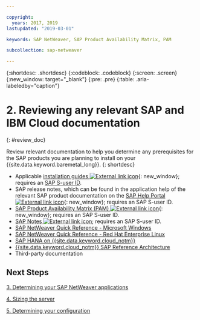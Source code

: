 ```yaml
---

copyright:
  years: 2017, 2019
lastupdated: "2019-03-01"

keywords: SAP NetWeaver, SAP Product Availability Matrix, PAM

subcollection: sap-netweaver

---
```


{:shortdesc: .shortdesc}
{:codeblock: .codeblock}
{:screen: .screen}
{:new_window: target="_blank"}
{:pre: .pre}
{:table: .aria-labeledby="caption"}


# 2. Reviewing any relevant SAP and IBM Cloud documentation
{: #review_doc}

Review relevant documentation to help you determine any prerequisites for the SAP products you are planning to install on your {{site.data.keyword.baremetal_long}}.
{: shortdesc}

  * Applicable [installation guides ![External link icon](../../icons/launch-glyph.svg "External link icon")](https://support.sap.com/software/installations.html){: new_window}; requires an [SAP S-user ID](/docs/infrastructure/sap-netweaver/sap-index.html#getting-started).
  * SAP release notes, which can be found in the application help of the relevant SAP product documentation on the [SAP Help Portal ![External link icon](../../icons/launch-glyph.svg "External link icon")](https://help.sap.com/){: new_window}; requires an SAP S-user ID.
  * [SAP Product Availability Matrix (PAM) ![External link icon](../../icons/launch-glyph.svg "External link icon")](https://support.sap.com/en/release-upgrade-maintenance.html#section_1969201630){: new_window}; requires an SAP S-user ID.
  * [SAP Notes ![External link icon](../../icons/launch-glyph.svg "External link icon")](https://support.sap.com/notes); requires an SAP S-user ID.
  * [SAP NetWeaver Quick Reference - Microsoft Windows](/docs/infrastructure/sap-netweaver-ms-qrg?topic=sap-netweaver-ms-qrg-getting-started-tutorial#getting-started)
  * [SAP NetWeaver Quick Reference - Red Hat Enterprise Linux](/docs/infrastructure/sap-netweaver-rhel-qrg?topic=sap-netweaver-rhel-qrg-getting-started-tutorial#getting-started)
  * [SAP HANA on {{site.data.keyword.cloud_notm}}](/docs/infrastructure/sap-hana?topic=sap-hana-getting-started#getting-started)
  * [{{site.data.keyword.cloud_notm}} SAP Reference Architecture](/docs/infrastructure/sap-reference-architecture?topic=sap-reference-architecture-getting-started#getting-started)
  * Third-party documentation

## Next Steps

  [3. Determining your SAP NetWeaver applications](/docs/infrastructure/sap-netweaver?topic=sap-netweaver-3-determining-your-sap-netweaver-applications#3-determining-your-sap-netweaver-applications)

  [4. Sizing the server](/docs/infrastructure/sap-netweaver?topic=sap-netweaver-size_the_server#size_the_server)

  [5. Determining your configuration](/docs/infrastructure/sap-netweaver?topic=sap-netweaver-determine_configuration#determine_configuration)
